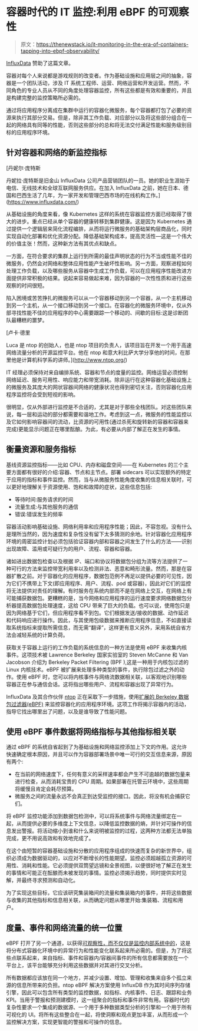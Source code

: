 # 容器时代的 IT 监控:利用 eBPF 的可观察性

> 原文：<https://thenewstack.io/it-monitoring-in-the-era-of-containers-tapping-into-ebpf-observability/>

[InfluxData](https://www.influxdata.com/) 赞助了这篇文章。

容器对每个人来说都是游戏规则的改变者。作为基础设施和应用层之间的抽象，容器是一个团队活动，涉及 IT 系统工程师、运营、网络运营和开发运营。然而，不同角色的专业人员从不同的角度处理容器监控，所有这些都是有效和重要的，并且是构建完整的监控策略所必需的。

通过将应用程序分离成在集群中运行的容器化微服务，每个容器都打包了必要的资源来执行其部分交易。但是，除非其工作负载、对应部分以及将这些部分组合在一起的网络具有同等的性能，否则这些部分的总和将无法交付满足性能和服务级别目标的应用程序环境。

## 针对容器和网络的新监控指标

 [丹妮尔·庞特斯

丹妮拉·庞特斯是旧金山 InfluxData 公司产品营销团队的一员。她的职业生涯始于电信、无线技术和全球互联网服务供应。在加入 InfluxData 之前，她在日本、德国和巴西生活了几年，为一家开发和管理巴西市场的在线机构工作。](https://www.influxdata.com/) 

从基础设施的角度来看，像 Kubernetes 这样的系统在容器监控方面已经取得了很大的进步。重点已经从单个容器的健康转移到集群健康。这是因为 Kubernetes 通过提供一个逻辑层来简化流程编排，从而将运行微服务的基础架构层商品化，同时实现自动化部署和优化资源分配。降低基础架构成本，提高灵活性—这是一个伟大的价值主张！然而，这种新方法有其优点和缺点。

一方面，在符合要求的集群上运行到所需的最佳声明状态的行为不当或性能不佳的微服务，仍然会对网络和整体应用性能产生破坏性影响。另一方面，观察进程如何处理工作负载，以及哪些服务从容器中生成工作负载，可以在应用程序性能改进方面提供非常积极的结果。说起来容易做起来难，因为容器的一次性性质和进行这些观察的时间很短。

陷入困境或苦苦挣扎的微服务可以从一个容器移动到另一个容器，从一个主机移动到另一个主机，从一个接口移动到另一个接口。在容器化的微服务环境中，仅从外部寻找性能不佳的应用程序的中心需要跟踪一个移动的、间歇的目标:这是诊断团队最糟糕的噩梦。

 [卢卡·德里

Luca 是 ntop 的创始人，也是 ntop 项目的负责人，该项目旨在开发一个用于高速网络流量分析的开源监控平台。他在 ntop 和意大利比萨大学分享他的时间，在那里他是计算机科学系的讲师。](http://www.ntop.org/) 

IT 经理必须保持对来自编排系统、容器和节点的度量的监控。网络运营必须控制网络延迟、服务可用性、响应能力和带宽消耗。除非运行在这种容器化基础设施上的微服务及其庞大的网状容器间网络的健康状况也得到密切关注，否则容器化应用程序监控将会受到短视的影响。

很明显，仅从外部进行监控是不合适的，尤其是对于那些全栈团队。对这些团队来说，每一层和运动的部分都需要和谐地工作。考虑到这一点，微服务的性能监控以及它如何影响容器间的流动，比资源的可用性(通过杀死和旋转新的容器和容器来完成)更能显示问题正在哪里酝酿。为此，有必要从内部了解正在发生的事情。

## 衡量资源和服务指标

基线资源监控指标——比如 CPU、内存和磁盘空间——在 Kubernetes 的三个主要方面都有很好的介绍:容器、节点和主节点。部署 sidecars 可以实现额外的特定于应用的指标和事件监控。然而，当与从微服务性能角度收集的信息相关联时，可以更好地理解关于资源使用、饱和和故障的症状，这些信息包括:

*   等待时间:服务请求的时间
*   流量生成:与其他服务的通信
*   错误:错误发生的频率

容器活动影响基础设施、网络利用率和应用程序性能；因此，不容忽视。没有什么是理所当然的，因为速度和复杂性没有留下太多猜测的余地。针对容器化应用程序环境的周密监控计划必须包括验证容器内部和容器之间发生了什么的方法——识别出现故障、滥用或可疑行为的用户、流程、容器和容器。

诸如进出数据包检查以及根据 IP、端口和协议将数据包分组为流等方法提供了一种可行的方法来监控带宽利用率以及检测非法、恶意和畸形流量。然而，那是在容器扩散之前。对于容器化的应用程序，数据包范例不再足以提供必要的可见性，因为它们不携带上下文(即应用程序、用户、流程、pod 或容器)，因此对它们的监控将无法提供对责任的理解。有时服务在系统内部而不是在网络上交互，在网络上有可能捕获数据包。更糟糕的是，当今网络和应用程序的运行速度要求网络数据包分析器提高数据包处理速度，这给 CPU 带来了巨大的负载。也可以说，使用包只是因为网络基于它们，但应用程序看不到包。它们根据发送/接收的数据、动作延迟和代码响应进行操作。因此，与其使用包级数据来推断应用程序信息，不如直接读取系统指标来提取所需信息，而无需“翻译”，这样更有意义另外，采用系统自省方法会减轻系统的计算负荷。

获取关于容器上运行的工作负载的系统信息的一种方法是使用 eBPF 来收集内核事件。这项技术被 Lawrence Berkeley 国家实验室的 Steven McCanne 和 Van Jacobson 介绍为 Berkeley Packet Filtering (BPF ),这是一种用于内核包过滤的 Linux 内核技术。eBPF 被扩展来处理多种类型的事件，执行除包过滤之外的动作。使用 eBPF 时，您可以将内核事件与网络流数据相关联，以客观地识别哪些容器正在参与通信会话。这将指出哪些用户、流程和容器出现了异常行为。

InfluxData 及其合作伙伴 [ntop](https://www.ntop.org/) 正在采取下一步措施，使用[扩展的 Berkeley 数据包过滤器(eBPF)](https://thenewstack.io/linux-technology-for-the-new-year-ebpf/) 来监控容器化的应用程序环境。这项工作将揭示容器内的活动，指导它找出哪里出了问题，以及是谁导致了性能问题。

## 使用 eBPF 事件数据将网络指标与其他指标相关联

通过 eBPF 的系统自省起到了为基础设施和网络监控添加上下文的作用。这允许快速确定根本原因，并且可以作为容器部署场景中唯一可行的交互信息来源，原因有两个:

*   在当前的网络速度下，任何有意义的采样速率都会产生不可逾越的数据包量来进行检查，从而消耗宝贵的 CPU 周期。如果部署在托管云环境中，这些周期将缓慢且肯定会耗尽预算。
*   微服务之间的流量永远不会真正到达受监控的接口。因此，将没有机会捕获它们。

将 eBPF 监控功能添加到数据包检测中，可以将系统事件与网络流量绑定在一起，从而提供必要的多维度上下文信息，以降低监控数据的熵，并针对可操作的信息发出警报。将活动缩小到谁和什么来说明被监控的过程，这两种方法都无法单独完成，更不用说高效和有效地完成了。

在这个由短暂的容器基础设施和分散的应用程序组成的快速而复杂的新世界中，组织必须成为数据驱动的，以应对不断增长的性能期望。监控必须超越孤立资源的可用性、消耗和性能。它必须提供双筒望远镜和全景视图，以便很好地了解正在发生的事情和可能正在酝酿而未被发现的事情。监控必须揭示趋势，同时提供实时见解，并最终寻求预测和自动化。

为了实现这些目标，它应该研究集装箱间的流量和集装箱内的事件，并将这些数据与收集的其他指标和信息相关联，从而确定问题从哪里开始:集装箱、流程和用户。

## 度量、事件和网络流量的统一位置

eBPF 打开了另一个通道，以获得[可观察性，而不仅仅是监控内部系统中的](https://thenewstack.io/monitoring-vs-observability-whats-the-difference/)，这是将分布式容器化环境中的异常行为和性能变化联系起来所必需的。但是，为了将这些点联系起来，来自指标、事件和容器内/容器间事件的所有信息都需要放在一个平台上，该平台能够充分利用这些数据并对其进行交叉分析。

所有数据都应该放在同一个地方，并减少设置、增加、管理和收集来自多个孤立来源的信息所带来的负担。ntop eBPF 解决方案使用 InfluxDB 作为其时间序列存储引擎，因此可以包含所有类型的监控数据，如指标、内核事件、日志、跟踪和业务 KPI。当用于警报和预测建模时，这一组聚合的指标和事件非常有用。容器时代的复杂性要求一个集成的数据源、一个用于多种数据类型分析的引擎和一个用于所有可视化的 UI。将所有这些整合在一起，将使洞察和观点更加丰富，从而形成一个监控解决方案，实现更智能的警报和可操作的信息。

<svg xmlns:xlink="http://www.w3.org/1999/xlink" viewBox="0 0 68 31" version="1.1"><title>Group</title> <desc>Created with Sketch.</desc></svg>